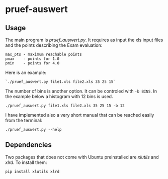 # pruef-auswert

## Usage

The main program is *pruef_auswert.py*. It requires as input the xls input files and the points describing the Exam evaluation:

    max_pts - maximum reachable points
    pmax    - points for 1.0
    pmin    - points for 4.0 

Here is an example:

    `./pruef_auswert.py file1.xls file2.xls 35 25 15`

The number of bins is another option. It can be controled with `-b BINS`. In the example below a histogram with 12 bins is used.

    ./pruef_auswert.py file1.xls file2.xls 35 25 15 -b 12

I have implemented also a very short manual that can be reached easily from the terminal:

    ./pruef_auswert.py --help

## Dependencies

Two packages that does not come with Ubuntu preinstalled are *xlutils* and *xlrd*. To install them:

    pip install xlutils xlrd
